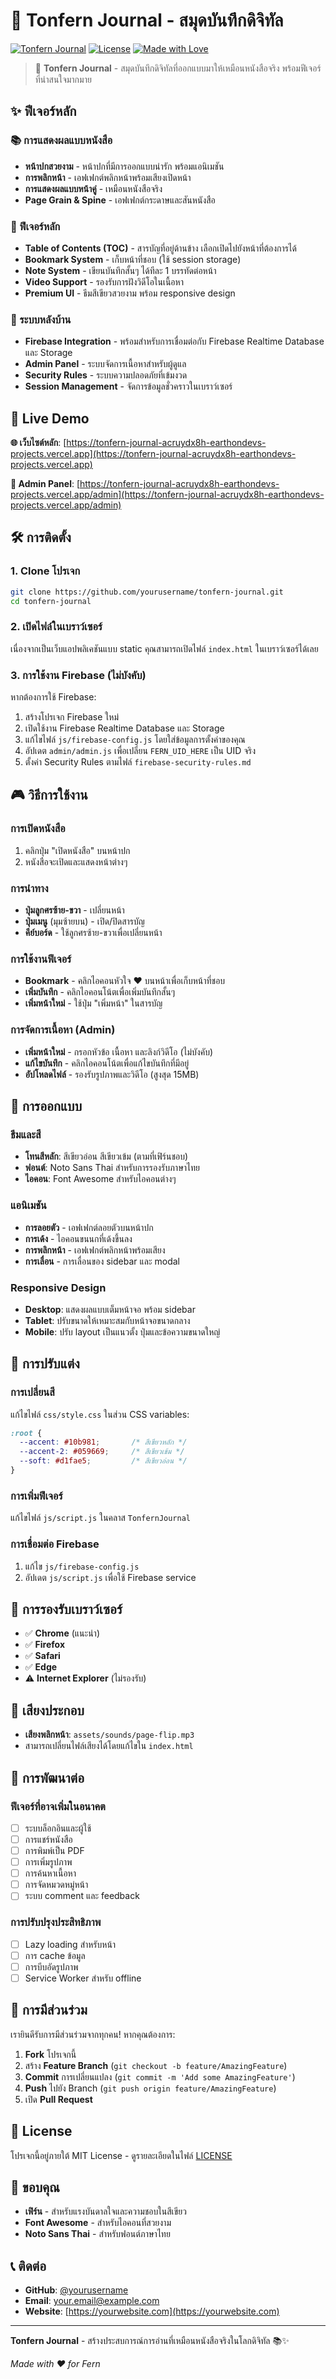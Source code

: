 # 📖 Tonfern Journal - สมุดบันทึกดิจิทัล

[![Tonfern Journal](https://img.shields.io/badge/Tonfern-Journal-green?style=for-the-badge&logo=book)](https://tonfern-journal.vercel.app)
[![License](https://img.shields.io/badge/License-MIT-green.svg?style=for-the-badge)](LICENSE)
[![Made with Love](https://img.shields.io/badge/Made%20with-❤️-green.svg?style=for-the-badge)](https://github.com/yourusername)

> 🌿 **Tonfern Journal** - สมุดบันทึกดิจิทัลที่ออกแบบมาให้เหมือนหนังสือจริง พร้อมฟีเจอร์ที่น่าสนใจมากมาย

## ✨ ฟีเจอร์หลัก

### 📚 การแสดงผลแบบหนังสือ
- **หน้าปกสวยงาม** - หน้าปกที่มีการออกแบบน่ารัก พร้อมแอนิเมชัน
- **การพลิกหน้า** - เอฟเฟกต์พลิกหน้าพร้อมเสียงเปิดหน้า
- **การแสดงผลแบบหน้าคู่** - เหมือนหนังสือจริง
- **Page Grain & Spine** - เอฟเฟกต์กระดาษและสันหนังสือ

### 🎯 ฟีเจอร์หลัก
- **Table of Contents (TOC)** - สารบัญที่อยู่ด้านข้าง เลือกเปิดไปยังหน้าที่ต้องการได้
- **Bookmark System** - เก็บหน้าที่ชอบ (ใช้ session storage)
- **Note System** - เขียนบันทึกสั้นๆ ได้ทีละ 1 บรรทัดต่อหน้า
- **Video Support** - รองรับการฝังวิดีโอในเนื้อหา
- **Premium UI** - ธีมสีเขียวสวยงาม พร้อม responsive design

### 🔧 ระบบหลังบ้าน
- **Firebase Integration** - พร้อมสำหรับการเชื่อมต่อกับ Firebase Realtime Database และ Storage
- **Admin Panel** - ระบบจัดการเนื้อหาสำหรับผู้ดูแล
- **Security Rules** - ระบบความปลอดภัยที่เข้มงวด
- **Session Management** - จัดการข้อมูลชั่วคราวในเบราว์เซอร์

## 🚀 Live Demo

**🌐 เว็บไซต์หลัก**: [https://tonfern-journal-acruydx8h-earthondevs-projects.vercel.app](https://tonfern-journal-acruydx8h-earthondevs-projects.vercel.app)

**🔐 Admin Panel**: [https://tonfern-journal-acruydx8h-earthondevs-projects.vercel.app/admin](https://tonfern-journal-acruydx8h-earthondevs-projects.vercel.app/admin)

## 🛠️ การติดตั้ง

### 1. Clone โปรเจก
```bash
git clone https://github.com/yourusername/tonfern-journal.git
cd tonfern-journal
```

### 2. เปิดไฟล์ในเบราว์เซอร์
เนื่องจากเป็นเว็บแอปพลิเคชันแบบ static คุณสามารถเปิดไฟล์ `index.html` ในเบราว์เซอร์ได้เลย

### 3. การใช้งาน Firebase (ไม่บังคับ)
หากต้องการใช้ Firebase:

1. สร้างโปรเจก Firebase ใหม่
2. เปิดใช้งาน Firebase Realtime Database และ Storage
3. แก้ไขไฟล์ `js/firebase-config.js` โดยใส่ข้อมูลการตั้งค่าของคุณ
4. อัปเดต `admin/admin.js` เพื่อเปลี่ยน `FERN_UID_HERE` เป็น UID จริง
5. ตั้งค่า Security Rules ตามไฟล์ `firebase-security-rules.md`

## 🎮 วิธีการใช้งาน

### การเปิดหนังสือ
1. คลิกปุ่ม "เปิดหนังสือ" บนหน้าปก
2. หนังสือจะเปิดและแสดงหน้าต่างๆ

### การนำทาง
- **ปุ่มลูกศรซ้าย-ขวา** - เปลี่ยนหน้า
- **ปุ่มเมนู** (มุมซ้ายบน) - เปิด/ปิดสารบัญ
- **คีย์บอร์ด** - ใช้ลูกศรซ้าย-ขวาเพื่อเปลี่ยนหน้า

### การใช้งานฟีเจอร์
- **Bookmark** - คลิกไอคอนหัวใจ ❤ บนหน้าเพื่อเก็บหน้าที่ชอบ
- **เพิ่มบันทึก** - คลิกไอคอนโน้ตเพื่อเพิ่มบันทึกสั้นๆ
- **เพิ่มหน้าใหม่** - ใช้ปุ่ม "เพิ่มหน้า" ในสารบัญ

### การจัดการเนื้อหา (Admin)
- **เพิ่มหน้าใหม่** - กรอกหัวข้อ เนื้อหา และลิงก์วิดีโอ (ไม่บังคับ)
- **แก้ไขบันทึก** - คลิกไอคอนโน้ตเพื่อแก้ไขบันทึกที่มีอยู่
- **อัปโหลดไฟล์** - รองรับรูปภาพและวิดีโอ (สูงสุด 15MB)

## 🎨 การออกแบบ

### ธีมและสี
- **โทนสีหลัก**: สีเขียวอ่อน สีเขียวเข้ม (ตามที่เฟิร์นชอบ)
- **ฟอนต์**: Noto Sans Thai สำหรับการรองรับภาษาไทย
- **ไอคอน**: Font Awesome สำหรับไอคอนต่างๆ

### แอนิเมชัน
- **การลอยตัว** - เอฟเฟกต์ลอยตัวบนหน้าปก
- **การเด้ง** - ไอคอนขนนกที่เด้งขึ้นลง
- **การพลิกหน้า** - เอฟเฟกต์พลิกหน้าพร้อมเสียง
- **การเลื่อน** - การเลื่อนของ sidebar และ modal

### Responsive Design
- **Desktop**: แสดงผลแบบเต็มหน้าจอ พร้อม sidebar
- **Tablet**: ปรับขนาดให้เหมาะสมกับหน้าจอขนาดกลาง
- **Mobile**: ปรับ layout เป็นแนวตั้ง ปุ่มและข้อความขนาดใหญ่

## 🔧 การปรับแต่ง

### การเปลี่ยนสี
แก้ไขไฟล์ `css/style.css` ในส่วน CSS variables:

```css
:root {
  --accent: #10b981;       /* สีเขียวหลัก */
  --accent-2: #059669;     /* สีเขียวเข้ม */
  --soft: #d1fae5;         /* สีเขียวอ่อน */
}
```

### การเพิ่มฟีเจอร์
แก้ไขไฟล์ `js/script.js` ในคลาส `TonfernJournal`

### การเชื่อมต่อ Firebase
1. แก้ไข `js/firebase-config.js`
2. อัปเดต `js/script.js` เพื่อใช้ Firebase service

## 📱 การรองรับเบราว์เซอร์

- ✅ **Chrome** (แนะนำ)
- ✅ **Firefox**
- ✅ **Safari**
- ✅ **Edge**
- ⚠️ **Internet Explorer** (ไม่รองรับ)

## 🎵 เสียงประกอบ

- **เสียงพลิกหน้า**: `assets/sounds/page-flip.mp3`
- สามารถเปลี่ยนไฟล์เสียงได้โดยแก้ไขใน `index.html`

## 🚧 การพัฒนาต่อ

### ฟีเจอร์ที่อาจเพิ่มในอนาคต
- [ ] ระบบล็อกอินและผู้ใช้
- [ ] การแชร์หนังสือ
- [ ] การพิมพ์เป็น PDF
- [ ] การเพิ่มรูปภาพ
- [ ] การค้นหาเนื้อหา
- [ ] การจัดหมวดหมู่หน้า
- [ ] ระบบ comment และ feedback

### การปรับปรุงประสิทธิภาพ
- [ ] Lazy loading สำหรับหน้า
- [ ] การ cache ข้อมูล
- [ ] การบีบอัดรูปภาพ
- [ ] Service Worker สำหรับ offline

## 🤝 การมีส่วนร่วม

เรายินดีรับการมีส่วนร่วมจากทุกคน! หากคุณต้องการ:

1. **Fork** โปรเจกนี้
2. สร้าง **Feature Branch** (`git checkout -b feature/AmazingFeature`)
3. **Commit** การเปลี่ยนแปลง (`git commit -m 'Add some AmazingFeature'`)
4. **Push** ไปยัง Branch (`git push origin feature/AmazingFeature`)
5. เปิด **Pull Request**

## 📄 License

โปรเจกนี้อยู่ภายใต้ MIT License - ดูรายละเอียดในไฟล์ [LICENSE](LICENSE)

## 🙏 ขอบคุณ

- **เฟิร์น** - สำหรับแรงบันดาลใจและความชอบในสีเขียว
- **Font Awesome** - สำหรับไอคอนที่สวยงาม
- **Noto Sans Thai** - สำหรับฟอนต์ภาษาไทย

## 📞 ติดต่อ

- **GitHub**: [@yourusername](https://github.com/yourusername)
- **Email**: your.email@example.com
- **Website**: [https://yourwebsite.com](https://yourwebsite.com)

---

**Tonfern Journal** - สร้างประสบการณ์การอ่านที่เหมือนหนังสือจริงในโลกดิจิทัล 📚✨

*Made with ❤️ for Fern*
